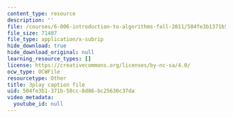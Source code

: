 ```yaml
---
content_type: resource
description: ''
file: /courses/6-006-introduction-to-algorithms-fall-2011/504fe3b1371b58cc8d86bc25630c37da_9bkvws_vqLU.vtt
file_size: 71407
file_type: application/x-subrip
hide_download: true
hide_download_original: null
learning_resource_types: []
license: https://creativecommons.org/licenses/by-nc-sa/4.0/
ocw_type: OCWFile
resourcetype: Other
title: 3play caption file
uid: 504fe3b1-371b-58cc-8d86-bc25630c37da
video_metadata:
  youtube_id: null
---
```

